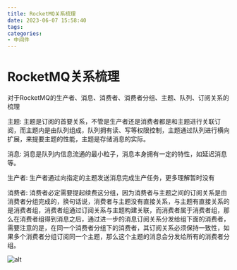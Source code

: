 ```yaml
---
title: RocketMQ关系梳理
date: 2023-06-07 15:58:40
tags:
categories: 
- 中间件
---
```

# RocketMQ关系梳理

对于RocketMQ的生产者、消息、消费者、消费者分组、主题、队列、订阅关系的梳理



主题: 主题是订阅的首要关系，不管是生产者还是消费者都是和主题进行关联订阅，而主题内是由队列组成，队列拥有读、写等权限控制，主题通过队列进行横向扩展，来提要主题的性能，主题是存储消息的实际。

消息: 消息是队列内信息流通的最小粒子，消息本身拥有一定的特性，如延迟消息等。

生产者: 生产者通过向指定的主题发送消息完成生产任务，更多理解暂时没有

消费者: 消费者必定需要提起续费这分组，因为消费者与主题之间的订阅关系是由消费者分组完成的，换句话说，消费者与主题没有直接关系，与主题有直接关系的是消费者组，消费者组通过订阅关系与主题构建关联，而消费者属于消费者组，那么在消费者组得到消息之后，通过进一步的消息订阅关系分发给组下面的消费者，需要注意的是，在同一个消费者分组下的消费者，其订阅关系必须保持一致性，如果多个消费者分组订阅同一个主题，那么这个主题的消息会分发给所有的消费者分组。

![alt](https://rocketmq.apache.org/zh/assets/images/archiforproducer-ebb8ff832f6e857cbebc2c17c2044a3b.png)


